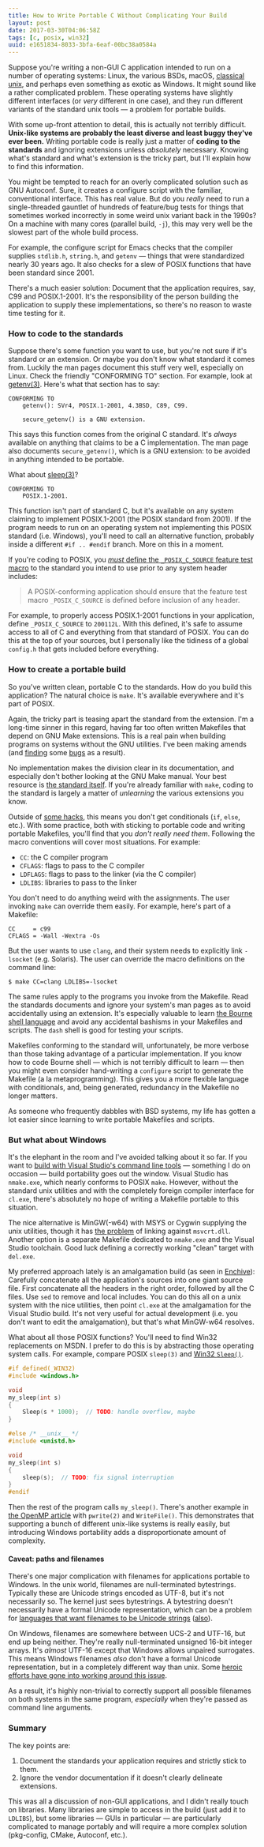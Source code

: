 ```yaml
---
title: How to Write Portable C Without Complicating Your Build
layout: post
date: 2017-03-30T04:06:58Z
tags: [c, posix, win32]
uuid: e1651834-8033-3bfa-6eaf-00bc38a0584a
---
```


Suppose you're writing a non-GUI C application intended to run on a
number of operating systems: Linux, the various BSDs, macOS, [classical
unix][illumos], and perhaps even something as exotic as Windows. It might
sound like a rather complicated problem. These operating systems have
slightly different interfaces (or *very* different in one case), and they
run different variants of the standard unix tools — a problem for
portable builds.

With some up-front attention to detail, this is actually not terribly
difficult. **Unix-like systems are probably the least diverse and least
buggy they've ever been.** Writing portable code is really just a matter
of **coding to the standards** and ignoring extensions unless
*absolutely* necessary. Knowing what's standard and what's extension is
the tricky part, but I'll explain how to find this information.

You might be tempted to reach for an overly complicated solution such as
GNU Autoconf. Sure, it creates a configure script with the familiar,
conventional interface. This has real value. But do you *really* need to
run a single-threaded gauntlet of hundreds of feature/bug tests for
things that sometimes worked incorrectly in some weird unix variant back
in the 1990s? On a machine with many cores (parallel build, `-j`), this
may very well be the slowest part of the whole build process.

For example, the configure script for Emacs checks that the compiler
supplies `stdlib.h`, `string.h`, and `getenv` — things that were
standardized nearly 30 years ago. It also checks for a slew of POSIX
functions that have been standard since 2001.

There's a much easier solution: Document that the application requires,
say, C99 and POSIX.1-2001. It's the responsibility of the person
building the application to supply these implementations, so there's no
reason to waste time testing for it.

### How to code to the standards

Suppose there's some function you want to use, but you're not sure if
it's standard or an extension. Or maybe you don't know what standard it
comes from. Luckily the man pages document this stuff very well,
especially on Linux. Check the friendly "CONFORMING TO" section. For
example, look at [getenv(3)][getenv]. Here's what that section has to
say:

    CONFORMING TO
        getenv(): SVr4, POSIX.1-2001, 4.3BSD, C89, C99.

        secure_getenv() is a GNU extension.

This says this function comes from the original C standard. It's *always*
available on anything that claims to be a C implementation. The man page
also documents `secure_getenv()`, which is a GNU extension: to be avoided
in anything intended to be portable.

What about [sleep(3)][sleep]?

    CONFORMING TO
        POSIX.1-2001.

This function isn't part of standard C, but it's available on any system
claiming to implement POSIX.1-2001 (the POSIX standard from 2001). If the
program needs to run on an operating system not implementing this POSIX
standard (i.e. Windows), you'll need to call an alternative function,
probably inside a different `#if .. #endif` branch. More on this in a
moment.

If you're coding to POSIX, you [*must* define the `_POSIX_C_SOURCE`
feature test macro][source] to the standard you intend to use prior to
any system header includes:

> A POSIX-conforming application should ensure that the feature test
> macro `_POSIX_C_SOURCE` is defined before inclusion of any header.

For example, to properly access POSIX.1-2001 functions in your
application, define `_POSIX_C_SOURCE` to `200112L`. With this defined,
it's safe to assume access to all of C and everything from that standard
of POSIX. You can do this at the top of your sources, but I personally
like the tidiness of a global `config.h` that gets included before
everything.

### How to create a portable build

So you've written clean, portable C to the standards. How do you build
this application? The natural choice is `make`. It's available
everywhere and it's part of POSIX.

Again, the tricky part is teasing apart the standard from the extension.
I'm a long-time sinner in this regard, having far too often written
Makefiles that depend on GNU Make extensions. This is a real pain when
building programs on systems without the GNU utilities. I've been making
amends (and [finding][bug1] some [bugs][bug2] as a result).

No implementation makes the division clear in its documentation, and
especially don't bother looking at the GNU Make manual. Your best
resource is [the standard itself][make]. If you're already familiar with
`make`, coding to the standard is largely a matter of *unlearning* the
various extensions you know.

Outside of [some hacks][turing], this means you don't get conditionals
(`if`, `else`, etc.). With some practice, both with sticking to portable
code and writing portable Makefiles, you'll find that you *don't really
need them*. Following the macro conventions will cover most situations.
For example:

* `CC`: the C compiler program
* `CFLAGS`: flags to pass to the C compiler
* `LDFLAGS`: flags to pass to the linker (via the C compiler)
* `LDLIBS`: libraries to pass to the linker

You don't need to do anything weird with the assignments. The user
invoking `make` can override them easily. For example, here's part of a
Makefile:

    CC     = c99
    CFLAGS = -Wall -Wextra -Os

But the user wants to use `clang`, and their system needs to explicitly
link `-lsocket` (e.g. Solaris). The user can override the macro
definitions on the command line:

    $ make CC=clang LDLIBS=-lsocket

The same rules apply to the programs you invoke from the Makefile. Read
the standards documents and ignore your system's man pages as to avoid
accidentally using an extension. It's especially valuable to learn [the
Bourne shell language][shell] and avoid any accidental bashisms in your
Makefiles and scripts. The `dash` shell is good for testing your scripts.

Makefiles conforming to the standard will, unfortunately, be more verbose
than those taking advantage of a particular implementation. If you know
how to code Bourne shell — which is not terribly difficult to learn —
then you might even consider hand-writing a `configure` script to
generate the Makefile (a la metaprogramming). This gives you a more
flexible language with conditionals, and, being generated, redundancy in
the Makefile no longer matters.

As someone who frequently dabbles with BSD systems, my life has gotten a
lot easier since learning to write portable Makefiles and scripts.

### But what about Windows

It's the elephant in the room and I've avoided talking about it so far.
If you want to [build with Visual Studio's command line tools][vs] —
something I do on occasion — build portability goes out the window.
Visual Studio has `nmake.exe`, which nearly conforms to POSIX `make`.
However, without the standard unix utilities and with the completely
foreign compiler interface for `cl.exe`, there's absolutely no hope of
writing a Makefile portable to this situation.

The nice alternative is MinGW(-w64) with MSYS or Cygwin supplying the
unix utilities, though it has [the problem][ms] of linking against
`msvcrt.dll`. Another option is a separate Makefile dedicated to
`nmake.exe` and the Visual Studio toolchain. Good luck defining a
correctly working "clean" target with `del.exe`.

My preferred approach lately is an amalgamation build (as seen in
[Enchive][enchive]): Carefully concatenate all the application's sources
into one giant source file. First concatenate all the headers in the
right order, followed by all the C files. Use `sed` to remove and local
includes. You can do this all on a unix system with the nice utilities,
then point `cl.exe` at the amalgamation for the Visual Studio build.
It's not very useful for actual development (i.e. you don't want to edit
the amalgamation), but that's what MinGW-w64 resolves.

What about all those POSIX functions? You'll need to find Win32
replacements on MSDN. I prefer to do this is by abstracting those
operating system calls. For example, compare POSIX `sleep(3)` and [Win32
`Sleep()`][msdn].

~~~c
#if defined(_WIN32)
#include <windows.h>

void
my_sleep(int s)
{
    Sleep(s * 1000);  // TODO: handle overflow, maybe
}

#else /* __unix__ */
#include <unistd.h>

void
my_sleep(int s)
{
    sleep(s);  // TODO: fix signal interruption
}
#endif
~~~

Then the rest of the program calls `my_sleep()`. There's another example
in [the OpenMP article][openmp] with `pwrite(2)` and `WriteFile()`. This
demonstrates that supporting a bunch of different unix-like systems is
really easily, but introducing Windows portability adds a
disproportionate amount of complexity.

#### Caveat: paths and filenames

There's one major complication with filenames for applications portable
to Windows. In the unix world, filenames are null-terminated bytestrings.
Typically these are Unicode strings encoded as UTF-8, but it's not
necessarily so. The kernel just sees bytestrings. A bytestring doesn't
necessarily have a formal Unicode representation, which can be a problem
for [languages that want filenames to be Unicode strings][pep]
([also][emacs]).

On Windows, filenames are somewhere between UCS-2 and UTF-16, but end up
being neither. They're really null-terminated unsigned 16-bit integer
arrays. It's *almost* UTF-16 except that Windows allows unpaired
surrogates. This means Windows filenames *also* don't have a formal
Unicode representation, but in a completely different way than unix. Some
[heroic efforts have gone into working around this issue][wtf].

As a result, it's highly non-trivial to correctly support all possible
filenames on both systems in the same program, *especially* when they're
passed as command line arguments.

### Summary

The key points are:

1. Document the standards your application requires and strictly stick
   to them.
2. Ignore the vendor documentation if it doesn't clearly delineate
   extensions.

This was all a discussion of non-GUI applications, and I didn't really
touch on libraries. Many libraries are simple to access in the build
(just add it to `LDLIBS`), but some libraries — GUIs in particular — are
particularly complicated to manage portably and will require a more
complex solution (pkg-config, CMake, Autoconf, etc.).


[openmp]: /blog/2017/03/01/
[msdn]: https://msdn.microsoft.com/en-us/library/windows/desktop/ms686298(v=vs.85).aspx
[enchive]: https://github.com/skeeto/enchive
[ms]: https://blogs.msdn.microsoft.com/oldnewthing/20140411-00/?p=1273
[vs]: /blog/2016/06/13/
[shell]: http://pubs.opengroup.org/onlinepubs/009695399/utilities/xcu_chap02.html
[turing]: /blog/2016/04/30/
[make]: http://pubs.opengroup.org/onlinepubs/009695399/utilities/make.html
[source]: http://pubs.opengroup.org/onlinepubs/007904975/functions/xsh_chap02_02.html
[sleep]: https://manpages.debian.org/jessie/manpages-dev/sleep.3.en.html
[getenv]: https://manpages.debian.org/jessie/manpages-dev/getenv.3.en.html
[illumos]: https://en.wikipedia.org/wiki/Illumos
[bug1]: https://marc.info/?l=openbsd-bugs&m=148815538325392&w=2
[bug2]: https://marc.info/?l=openbsd-bugs&m=148734102504016&w=2
[pep]: https://www.python.org/dev/peps/pep-0383/
[wtf]: https://simonsapin.github.io/wtf-8/
[emacs]: http://www.gnu.org/software/emacs/manual/html_node/elisp/Text-Representations.html
